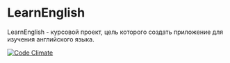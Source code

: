# LearnEnglish
LearnEnglish - курсовой проект, цель которого создать приложение для изучения английского языка.

[![Code Climate](https://codeclimate.com/github/IllusiveSoldier/LearnEnglish/badges/gpa.svg)](https://codeclimate.com/github/IllusiveSoldier/LearnEnglish)
